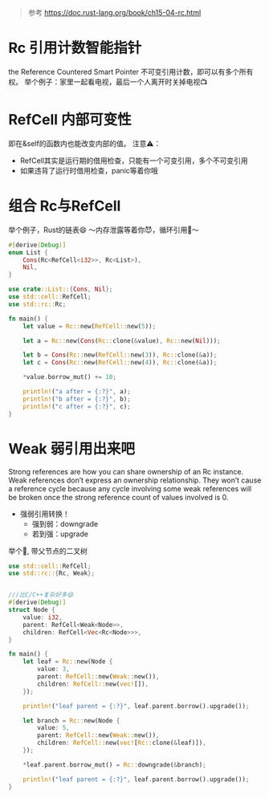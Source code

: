 
>参考
https://doc.rust-lang.org/book/ch15-04-rc.html


# Rc<T> 引用计数智能指针
the Reference Countered Smart Pointer
不可变引用计数，即可以有多个所有权。
举个例子：家里一起看电视，最后一个人离开时关掉电视📺

# RefCell<T> 内部可变性
即在&self的函数内也能改变内部的值。
注意⚠️：
  - RefCell其实是运行期的借用检查，只能有一个可变引用，多个不可变引用
  - 如果违背了运行时借用检查，panic等着你哦


# 组合 Rc与RefCell
举个例子，Rust的链表😄
～内存泄露等着你😈，循环引用🤣～ 
```rust
#[derive(Debug)]
enum List {
    Cons(Rc<RefCell<i32>>, Rc<List>),
    Nil,
}

use crate::List::{Cons, Nil};
use std::cell::RefCell;
use std::rc::Rc;

fn main() {
    let value = Rc::new(RefCell::new(5));

    let a = Rc::new(Cons(Rc::clone(&value), Rc::new(Nil)));

    let b = Cons(Rc::new(RefCell::new(3)), Rc::clone(&a));
    let c = Cons(Rc::new(RefCell::new(4)), Rc::clone(&a));

    *value.borrow_mut() += 10;

    println!("a after = {:?}", a);
    println!("b after = {:?}", b);
    println!("c after = {:?}", c);
}

```


# Weak<T> 弱引用出来吧

>
Strong references are how you can share ownership of an Rc<T> instance. 
Weak references don’t express an ownership relationship.
They won’t cause a reference cycle 
because any cycle involving some weak references will be broken 
once the strong reference count of values involved is 0.

- 强弱引用转换！
   - 强到弱：downgrade
   - 若到强：upgrade

举个🌰,   带父节点的二叉树
```rust
use std::cell::RefCell;
use std::rc::{Rc, Weak};


///比C/C++复杂好多😄
#[derive(Debug)]
struct Node {
    value: i32,
    parent: RefCell<Weak<Node>>,
    children: RefCell<Vec<Rc<Node>>>,
}

fn main() {
    let leaf = Rc::new(Node {
        value: 3,
        parent: RefCell::new(Weak::new()),
        children: RefCell::new(vec![]),
    });

    println!("leaf parent = {:?}", leaf.parent.borrow().upgrade());

    let branch = Rc::new(Node {
        value: 5,
        parent: RefCell::new(Weak::new()),
        children: RefCell::new(vec![Rc::clone(&leaf)]),
    });

    *leaf.parent.borrow_mut() = Rc::downgrade(&branch);

    println!("leaf parent = {:?}", leaf.parent.borrow().upgrade());
}

```
